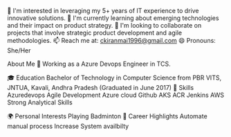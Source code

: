 👀 I'm interested in leveraging my 5+ years of IT experience to drive innovative solutions.
🌱 I'm currently learning about emerging technologies and their impact on product strategy.
💞️ I'm looking to collaborate on projects that involve strategic product development and agile methodologies.
📫 Reach me at: ckiranmai1996@gmail.com
😄 Pronouns: She/Her

About Me
🚀 Working as a Azure Devops Engineer in TCS.

🎓 Education
 Bachelor of Technology in Computer Science from PBR VITS, JNTUA, Kavali, Andhra Pradesh (Graduated in June 2017)
🌟 Skills
Azuredevops
Agile Development
Azure cloud
Github
AKS
ACR
Jenkins
AWS
Strong Analytical Skills

🌍 Personal Interests
Playing Badminton
💼 Career Highlights
Automate manual process
Increase System availbilty
